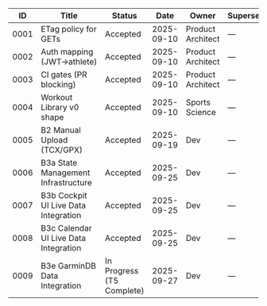 | ID   | Title                      | Status   | Date       | Owner              | Supersedes | Links                        |
|------|----------------------------|----------|------------|--------------------|------------|-------------------------------|
| 0001 | ETag policy for GETs        | Accepted | 2025-09-10 | Product Architect  | —          | [etag-policy.md](docs/policy/etag-policy.md) |
| 0002 | Auth mapping (JWT→athlete)  | Accepted | 2025-09-10 | Product Architect  | —          | [auth-mapping.md](docs/policy/auth-mapping.md) |
| 0003 | CI gates (PR blocking)      | Accepted | 2025-09-10 | Product Architect  | —          | [ci-gates.md](docs/policy/ci-gates.md) |
| 0004 | Workout Library v0 shape    | Accepted | 2025-09-10 | Sports Science     | —          | [README.md](docs/library/README.md) |
| 0005 | B2 Manual Upload (TCX/GPX) | Accepted | 2025-09-19 | Dev | — | [Spec](../specs/C2-S1-B2-manual-upload.md) |
| 0006 | B3a State Management Infrastructure | Accepted | 2025-09-25 | Dev | — | [Spec](../specs/C2-S1-B3a.md) |
| 0007 | B3b Cockpit UI Live Data Integration | Accepted | 2025-09-25 | Dev | — | [Spec](../specs/C2-S1-B3b.md) |
| 0008 | B3c Calendar UI Live Data Integration | Accepted | 2025-09-25 | Dev | — | [Spec](../specs/C2-S1-B3c.md) |
| 0009 | B3e GarminDB Data Integration | In Progress (T5 Complete) | 2025-09-27 | Dev | — | [Spec](../specs/C2-S1-B3e.md) |
